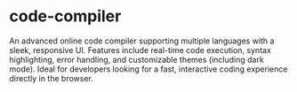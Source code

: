 # code-compiler
An advanced online code compiler supporting multiple languages with a sleek, responsive UI. Features include real-time code execution, syntax highlighting, error handling, and customizable themes (including dark mode). Ideal for developers looking for a fast, interactive coding experience directly in the browser.
